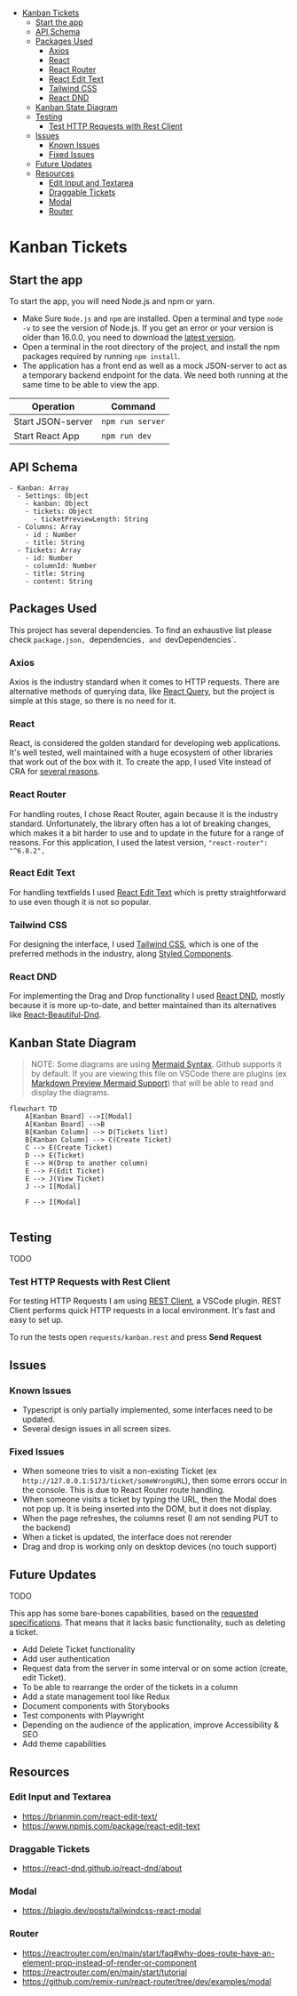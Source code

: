 - [Kanban Tickets](#kanban-tickets)
  - [Start the app](#start-the-app)
  - [API Schema](#api-schema)
  - [Packages Used](#packages-used)
    - [Axios](#axios)
    - [React](#react)
    - [React Router](#react-router)
    - [React Edit Text](#react-edit-text)
    - [Tailwind CSS](#tailwind-css)
    - [React DND](#react-dnd)
  - [Kanban State Diagram](#kanban-state-diagram)
  - [Testing](#testing)
    - [Test HTTP Requests with Rest Client](#test-http-requests-with-rest-client)
  - [Issues](#issues)
    - [Known Issues](#known-issues)
    - [Fixed Issues](#fixed-issues)
  - [Future Updates](#future-updates)
  - [Resources](#resources)
    - [Edit Input and Textarea](#edit-input-and-textarea)
    - [Draggable Tickets](#draggable-tickets)
    - [Modal](#modal)
    - [Router](#router)

# Kanban Tickets

## Start the app

To start the app, you will need Node.js and npm or yarn. 

- Make Sure `Node.js` and `npm` are installed. Open a terminal and type `node -v` to see the version of Node.js. If you get an error or your version is older than 16.0.0, you need to download the [latest version](https://nodejs.org/en/download/).
- Open a terminal in the root directory of the project, and install the npm packages required by running `npm install`.
- The application has a front end as well as a mock JSON-server to act as a temporary backend endpoint for the data. We need both running at the same time to be able to view the app.

| Operation | Command |
|---|---|
| Start JSON-server | `npm run server` |
| Start React App | `npm run dev` |

## API Schema

```
- Kanban: Array
  - Settings: Object
    - kanban: Object
    - tickets: Object
      - ticketPreviewLength: String
  - Columns: Array
    - id : Number
    - title: String
  - Tickets: Array
    - id: Number
    - columnId: Number
    - title: String
    - content: String

```

## Packages Used

This project has several dependencies. To find an exhaustive list please check `package.json, `dependencies`, and `devDependencies`.

### Axios

Axios is the industry standard when it comes to HTTP requests. There are alternative methods of querying data, like [React Query](https://react-query-v3.tanstack.com/), but the project is simple at this stage, so there is no need for it.

### React

React, is considered the golden standard for developing web applications. It's well tested, well maintained with a huge ecosystem of other libraries that work out of the box with it. To create the app, I used Vite instead of CRA for [several reasons](https://vitejs.dev/guide/why.html).

### React Router

For handling routes, I chose React Router, again because it is the industry standard. Unfortunately, the library often has a lot of breaking changes, which makes it a bit harder to use and to update in the future for a range of reasons. For this application, I used the latest version, `"react-router": "^6.8.2",`

### React Edit Text

For handling textfields I used [React Edit Text](https://github.com/bymi15/react-edit-text) which is pretty straightforward to use even though it is not so popular. 

### Tailwind CSS

For designing the interface, I used [Tailwind CSS](https://tailwindcss.com/docs/installation), which is one of the preferred methods in the industry, along [Styled Components](https://styled-components.com/).

### React DND

For implementing the Drag and Drop functionality I used [React DND](https://github.com/react-dnd/react-dnd/), mostly because it is more up-to-date, and better maintained than its alternatives like [React-Beautiful-Dnd](https://github.com/atlassian/react-beautiful-dnd).

## Kanban State Diagram

> NOTE: Some diagrams are using [Mermaid Syntax](https://mermaid.js.org/). Github supports it by default. If you are viewing this file on VSCode there are plugins (ex [Markdown Preview Mermaid Support](https://marketplace.visualstudio.com/items?itemName=bierner.markdown-mermaid)) that will be able to read and display the diagrams. 

```mermaid
flowchart TD
    A[Kanban Board] -->I[Modal]
    A[Kanban Board] -->B
    B[Kanban Column] --> D(Tickets list)
    B[Kanban Column] --> C(Create Ticket)
    C --> E(Create Ticket)
    D --> E(Ticket)
    E --> H(Drop to another column)
    E --> F(Edit Ticket)
    E --> J(View Ticket)
    J --> I[Modal]
   
    F --> I[Modal]
   
```

## Testing

TODO

### Test HTTP Requests with Rest Client

For testing HTTP Requests I am using [REST Client](https://marketplace.visualstudio.com/items?itemName=humao.rest-client), a VSCode plugin. REST Client performs quick HTTP requests in a local environment. It's fast and easy to set up.

To run the tests open  `requests/kanban.rest` and press **Send Request**


## Issues

### Known Issues

- Typescript is only partially implemented, some interfaces need to be updated.
- Several design issues in all screen sizes.

### Fixed Issues

- When someone tries to visit a non-existing Ticket (ex `http://127.0.0.1:5173/ticket/someWrongURL`), then some errors occur in the console. This is due to React Router route handling.
- When someone visits a ticket by typing the URL, then the Modal does not pop up. It is being inserted into the DOM, but it does not display.
- When the page refreshes, the columns reset (I am not sending PUT to the backend)
- When a ticket is updated, the interface does not rerender
- Drag and drop is working only on desktop devices (no touch support)

## Future Updates

TODO 

This app has some bare-bones capabilities, based on the [requested specifications](https://github.com/madewithlove/technical-assignment-front-end-engineer-TheoKondak#technical-assignment-front-end-engineer). That means that it lacks basic functionality, such as deleting a ticket.

- Add Delete Ticket functionality
- Add user authentication
- Request data from the server in some interval or on some action (create, edit Ticket).
- To be able to rearrange the order of the tickets in a column
- Add a state management tool like Redux
- Document components with Storybooks
- Test components with Playwright
- Depending on the audience of the application, improve Accessibility & SEO
- Add theme capabilities

## Resources

### Edit Input and Textarea

- https://brianmin.com/react-edit-text/
- https://www.npmjs.com/package/react-edit-text

### Draggable Tickets

- https://react-dnd.github.io/react-dnd/about

### Modal

- https://biagio.dev/posts/tailwindcss-react-modal

### Router

- https://reactrouter.com/en/main/start/faq#why-does-route-have-an-element-prop-instead-of-render-or-component
- https://reactrouter.com/en/main/start/tutorial
- https://github.com/remix-run/react-router/tree/dev/examples/modal

